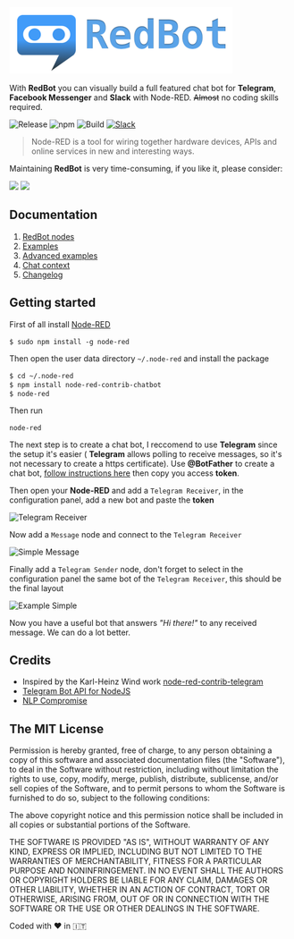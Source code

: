 ![RedBot](https://github.com/guidone/node-red-contrib-chatbot/raw/master/docs/logo/RedBot_logo_small.png)

With **RedBot** you can visually build a full featured chat bot for **Telegram**, **Facebook Messenger** and **Slack** with Node-RED. ~~Almost~~ no coding skills required.

![Release](https://img.shields.io/npm/v/node-red-contrib-chatbot.svg)
![npm](https://img.shields.io/npm/dm/node-red-contrib-chatbot.svg)
![Build](https://travis-ci.org/guidone/node-red-contrib-chatbot.svg?branch=master)
[![Slack](https://img.shields.io/badge/Join-Slack%20group-orange.svg)](https://red-bot.slack.com/)

> Node-RED is a tool for wiring together hardware devices, APIs and online services in new and interesting ways.

Maintaining **RedBot** is very time-consuming, if you like it, please consider:

<a target="blank" href="https://www.paypal.me/guidone"><img src="https://img.shields.io/badge/Donate-PayPal-blue.svg"/></a>
<a target="blank" href="https://blockchain.info/payment_request?address=17tWsZgb8CsCVZ4ZWEqRz4ekz7KjUPVagz"><img src="https://img.shields.io/badge/Donate-Bitcoin-green.svg"/></a>

## Documentation

1. [RedBot nodes](https://github.com/guidone/node-red-contrib-chatbot/wiki/RedBot-nodes)
2. [Examples](https://github.com/guidone/node-red-contrib-chatbot/wiki/Examples)
3. [Advanced examples](https://github.com/guidone/node-red-contrib-chatbot/wiki/Advanced-Examples)
4. [Chat context](https://github.com/guidone/node-red-contrib-chatbot/wiki/Chat-Context)
5. [Changelog](https://github.com/guidone/node-red-contrib-chatbot/wiki/Changelog)

## Getting started

First of all install [Node-RED](http://nodered.org/docs/getting-started/installation)

```
$ sudo npm install -g node-red
```

Then open  the user data directory  `~/.node-red`  and install the package

```
$ cd ~/.node-red
$ npm install node-red-contrib-chatbot
$ node-red
```

Then run

```
node-red
```

The next step is to create a chat bot, I reccomend to use **Telegram** since the setup it's easier ( **Telegram** allows polling to receive messages, so it's not necessary to create a https certificate).
Use **@BotFather** to create a chat bot, [follow instructions here](https://core.telegram.org/bots#botfather) then copy you access **token**.

Then open your **Node-RED** and add a `Telegram Receiver`, in the configuration panel, add a new bot and paste the **token**

![Telegram Receiver](https://github.com/guidone/node-red-contrib-chatbot/raw/master/docs/images/example-telegram-receiver.png)

Now add a  `Message`  node and connect to the  `Telegram Receiver`

![Simple Message](https://github.com/guidone/node-red-contrib-chatbot/raw/master/docs/images/example-simple-message.png)

Finally add a `Telegram Sender` node, don't forget to select in the configuration panel the same bot of the `Telegram Receiver`, this should be the final layout

![Example Simple](https://github.com/guidone/node-red-contrib-chatbot/raw/master/docs/images/example-simple.png)

Now you have a useful bot that answers *"Hi there!"* to any received message. We can do a lot better.


## Credits
* Inspired by the Karl-Heinz Wind work [node-red-contrib-telegram](https://github.com/windkh/node-red-contrib-telegrambot)
* [Telegram Bot API for NodeJS](https://github.com/yagop/node-telegram-bot-api)
* [NLP Compromise](https://github.com/nlp-compromise/compromise)

## The MIT License
Permission is hereby granted, free of charge, to any person obtaining a copy
of this software and associated documentation files (the "Software"), to deal in the Software without restriction, including without limitation the rights to use, copy, modify, merge, publish, distribute, sublicense, and/or sell copies of the Software, and to permit persons to whom the Software is furnished to do so, subject to the following conditions:

The above copyright notice and this permission notice shall be included in
all copies or substantial portions of the Software.

THE SOFTWARE IS PROVIDED "AS IS", WITHOUT WARRANTY OF ANY KIND, EXPRESS OR IMPLIED, INCLUDING BUT NOT LIMITED TO THE WARRANTIES OF MERCHANTABILITY, FITNESS FOR A PARTICULAR PURPOSE AND NONINFRINGEMENT. IN NO EVENT SHALL THE
AUTHORS OR COPYRIGHT HOLDERS BE LIABLE FOR ANY CLAIM, DAMAGES OR OTHER LIABILITY, WHETHER IN AN ACTION OF CONTRACT, TORT OR OTHERWISE, ARISING FROM, OUT OF OR IN CONNECTION WITH THE SOFTWARE OR THE USE OR OTHER DEALINGS IN THE SOFTWARE.

Coded with :heart: in :it:

